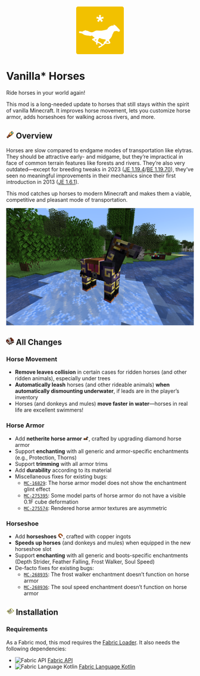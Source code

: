 <!--suppress ALL -->

<p align="center">
  <img src="src/main/resources/vshorses-icon.png" width="128" alt="Vanilla Star Horses">
</p>

# Vanilla* Horses

Ride horses in your world again!

This mod is a long-needed update to horses that still stays within the spirit of vanilla Minecraft.
It improves horse movement, lets you customize horse armor, adds horseshoes for walking across
rivers, and more.

## <img src=".github/assets/spyglass.png" style="height: 1em" alt="Spyglass"> Overview

Horses are slow compared to endgame modes of transportation like elytras. They should be attractive
early- and midgame, but they’re impractical in face of common terrain features like forests and
rivers. They’re also very outdated—except for breeding tweaks in 2023 ([JE 1.19.4](https://minecraft.wiki/w/Java_Edition_1.19.4)/[BE 1.19.70](https://minecraft.wiki/w/Bedrock_Edition_1.19.70)),
they’ve seen no meaningful improvements in their mechanics since their first introduction in 2013 ([JE 1.6.1](https://minecraft.wiki/w/Java_Edition_1.6.1)).

This mod catches up horses to modern Minecraft and makes them a viable, competitive and pleasant
mode of transportation.

<p align="center">
  <img src=".github/assets/screenshot.png" width="600" alt="Black horse with gold-trimmed netherite armor and horseshoes standing on a frosted river">
</p>

## <img src=".github/assets/writable_book.png" style="height: 1em" alt="Book and Quill"> All Changes

### Horse Movement

- **Remove leaves collision** in certain cases for ridden horses (and other ridden animals),
  especially under trees
- **Automatically leash** horses (and other rideable animals) **when automatically dismounting
  underwater**, if leads are in the player’s inventory
- Horses (and donkeys and mules) **move faster in water**—horses in real life are excellent
  swimmers!

### Horse Armor

- Add **netherite horse armor** <img src=".github/assets/netherite_horse_armor.png" style="height: 1em" alt="Netherite horse armor">,
  crafted by upgrading diamond horse armor
- Support **enchanting** with all generic and armor-specific enchantments (e.g., Protection, Thorns)
- Support **trimming** with all armor trims
- Add **durability** according to its material
- Miscellaneous fixes for existing bugs:
  - [`MC-16829`](https://bugs.mojang.com/browse/MC-16829): The horse armor model does not show the
    enchantment glint effect
  - [`MC-275395`](https://bugs.mojang.com/browse/MC-275395): Some model parts of horse armor do not
    have a visible 0.1F cube deformation
  - [`MC-275574`](https://bugs.mojang.com/browse/MC-275574): Rendered horse armor textures are
    asymmetric

### Horseshoe

- Add **horseshoes** <img src=".github/assets/horseshoe.png" style="height: 1em" alt="Horseshoe">,
  crafted with copper ingots
- **Speeds up horses** (and donkeys and mules) when equipped in the new horseshoe slot
- Support **enchanting** with all generic and boots-specific enchantments (Depth Strider, Feather
  Falling, Frost Walker, Soul Speed)
- De-facto fixes for existing bugs:
  - [`MC-268935`](https://bugs.mojang.com/browse/MC-268935): The frost walker enchantment doesn’t
    function on horse armor
  - [`MC-268936`](https://bugs.mojang.com/browse/MC-268936): The soul speed enchantment doesn’t
    function on horse armor

## <img src=".github/assets/filled_map.png" style="height: 1em" alt="Filled Map"> Installation

### Requirements

As a Fabric mod, this mod requires the [Fabric Loader](https://fabricmc.net/). It also needs the
following dependencies:

- <img src="https://cdn.modrinth.com/data/P7dR8mSH/icon.png" style="height: 1em" alt="Fabric API"> <a href="https://modrinth.com/mod/fabric-api">Fabric API</a>
- <img src="https://cdn.modrinth.com/data/Ha28R6CL/icon.png" style="height: 1em" alt="Fabric Language Kotlin"> <a href="https://modrinth.com/mod/fabric-language-kotlin">Fabric Language Kotlin</a>
